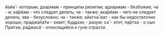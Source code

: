 йайа̄ - которым; дхармам - принципы религии; адхармам - безбожие; ча - и; ка̄рйам - что следует делать; ча - также; ака̄рйам - чего не следует делать; эва - безусловно; ча - также; айатха̄-ват - как бы недостаточно хорошо; праджа̄на̄ти - знает; буддхих̣ - разум; са̄ - этот; па̄ртха - о сын Притхи; ра̄джасӣ - относящийся к гуне страсти.